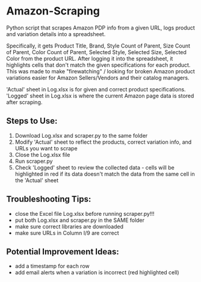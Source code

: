 # Amazon-Scraping
Python script that scrapes Amazon PDP info from a given URL, logs product and variation details into a spreadsheet.

Specifically, it gets Product Title, Brand, Style Count of Parent, Size Count of Parent, Color Count of Parent, Selected Style, Selected Size, Selected Color from the product URL. After logging it into the spreadsheet, it highlights cells that don't match the given specifications for each product. This was made to make "firewatching" / looking for broken Amazon product variations easier for Amazon Sellers/Vendors and their catalog managers.  

'Actual' sheet in Log.xlsx is for given and correct product specifications. 'Logged' sheet in Log.xlsx is where the current Amazon page data is stored after scraping. 

## **Steps to Use:**
  1. Download Log.xlsx and scraper.py to the same folder
  2. Modify 'Actual' sheet to reflect the products, correct variation info, and URLs you want to scrape
  3. Close the Log.xlsx file
  4. Run scraper.py
  5. Check 'Logged' sheet to review the collected data - cells will be highlighted in red if its data doesn't match the data from the same cell in the 'Actual' sheet
  
## **Troubleshooting Tips:**
- close the Excel file Log.xlsx before running scraper.py!!!
- put both Log.xlsx and scraper.py in the SAME folder
- make sure correct libraries are downloaded
- make sure URLs in Column I/9 are correct

## **Potential Improvement Ideas:**
- add a timestamp for each row
- add email alerts when a variation is incorrect (red highlighted cell)
